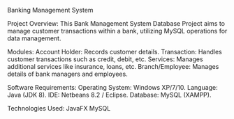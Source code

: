 Banking Management System

Project Overview:
This Bank Management System Database Project aims to manage customer transactions within a bank, utilizing MySQL operations for data management.

Modules:
Account Holder: Records customer details.
Transaction: Handles customer transactions such as credit, debit, etc.
Services: Manages additional services like insurance, loans, etc.
Branch/Employee: Manages details of bank managers and employees.

Software Requirements:
Operating System: Windows XP/7/10.
Language: Java (JDK 8).
IDE: Netbeans 8.2 / Eclipse.
Database: MySQL (XAMPP).

Technologies Used:
JavaFX
MySQL



